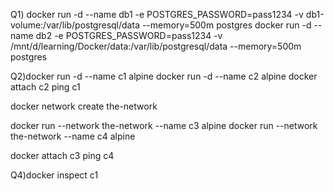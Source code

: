 Q1) docker run -d   --name db1   -e POSTGRES_PASSWORD=pass1234  -v db1-volume:/var/lib/postgresql/data   --memory=500m   postgres
    docker run -d   --name db2   -e POSTGRES_PASSWORD=pass1234   -v /mnt/d/learning/Docker/data:/var/lib/postgresql/data  --memory=500m   postgres

Q2)docker run -d --name c1 alpine
  docker run -d --name c2 alpine
  docker attach c2
  ping c1
  

  docker network create the-network

  docker run --network the-network --name c3 alpine
  docker run --network the-network --name c4 alpine

  docker attach c3
  ping c4
  
Q4)docker inspect c1





  
